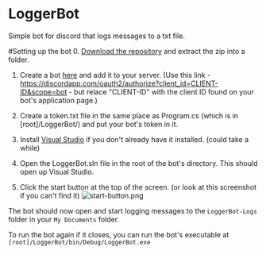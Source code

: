 # LoggerBot
Simple bot for discord that logs messages to a txt file.

#Setting up the bot
0. [Download the repository](https://github.com/Noahkiq/LoggerBot/archive/master.zip) and extract the zip into a folder.

1. Create a bot [here](https://discordapp.com/developers/applications/me/create) and add it to your server. (Use this link - https://discordapp.com/oauth2/authorize?client_id=CLIENT-ID&scope=bot - but relace "CLIENT-ID" with the client ID found on your bot's application page.)

2. Create a token.txt file in the same place as Program.cs (which is in [root]/LoggerBot/) and put your bot's token in it.

3. Install [Visual Studio](https://go.microsoft.com/fwlink/?LinkId=691978&clcid=0x409) if you don't already have it installed. (could take a while)

4. Open the LoggerBot.sln file in the root of the bot's directory. This should open up Visual Studio.

5. Click the start button at the top of the screen. (or look at this screenshot if you can't find it)
![start-button.png](http://i.imgur.com/grmqm0n.png)

The bot should now open and start logging messages to the `LoggerBot-Logs` folder in your `My Documents` folder.

To run the bot again if it closes, you can run the bot's executable at `[root]/LoggerBot/bin/Debug/LoggerBot.exe`

